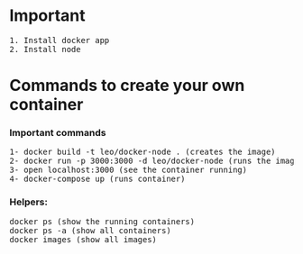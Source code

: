 # Important
<pre>
1. Install docker app
2. Install node
</pre>


# Commands to create your own container

### Important commands
<pre>
1- docker build -t leo/docker-node . (creates the image)
2- docker run -p 3000:3000 -d leo/docker-node (runs the image)
3- open localhost:3000 (see the container running)
4- docker-compose up (runs container)
</pre>

### Helpers:
<pre>
docker ps (show the running containers)
docker ps -a (show all containers)
docker images (show all images)
</pre>
